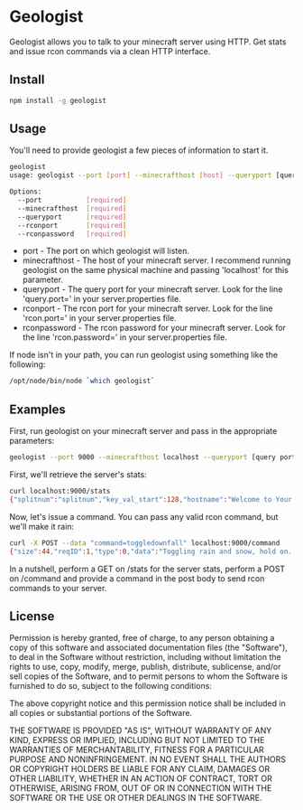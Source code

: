 Geologist
=============

Geologist allows you to talk to your minecraft server using HTTP. Get stats and issue rcon commands via a clean HTTP interface.

Install
-------------

```bash
npm install -g geologist
```

Usage
------------

You'll need to provide geologist a few pieces of information to start it.

```bash
geologist
usage: geologist --port [port] --minecrafthost [host] --queryport [query port] --rconport [rcon port] --rconpassword [rcon password]

Options:
  --port           [required]
  --minecrafthost  [required]
  --queryport      [required]
  --rconport       [required]
  --rconpassword   [required]
```

* port - The port on which geologist will listen.
* minecrafthost - The host of your minecraft server. I recommend running geologist on the same physical machine and passing 'localhost' for this parameter.
* queryport - The query port for your minecraft server. Look for the line 'query.port=' in your server.properties file.
* rconport - The rcon port for your minecraft server. Look for the line 'rcon.port=' in your server.properties file.
* rconpassword - The rcon password for your minecraft server. Look for the line 'rcon.password=' in your server.properties file.

If node isn't in your path, you can run geologist using something like the following:

```bash
/opt/node/bin/node `which geologist`
```

Examples
------------

First, run geologist on your minecraft server and pass in the appropriate parameters:

```bash
geologist --port 9000 --minecrafthost localhost --queryport [query port] --rconport [rcon port] --rconpassword [rcon password]
```

First, we'll retrieve the server's stats:

```bash
curl localhost:9000/stats
{"splitnum":"splitnum","key_val_start":128,"hostname":"Welcome to Your Server","gametype":"SMP","game_id":"MINECRAFT","version":"1.1","plugins":"","map":"yourmap","numplayers":"1","maxplayers":"4","hostport":"yourport","hostip":"yourip","key_val_end":256,"player_":["drewolson"]}
```

Now, let's issue a command. You can pass any valid rcon command, but we'll make it rain:

```bash
curl -X POST --data "command=toggledownfall" localhost:9000/command
{"size":44,"reqID":1,"type":0,"data":"Toggling rain and snow, hold on..."}
```

In a nutshell, perform a GET on /stats for the server stats, perform a POST on /command and provide a command in the post body to send rcon commands to your server.

License
------------

Permission is hereby granted, free of charge, to any person obtaining a copy of this software and associated documentation files (the "Software"), to deal in the Software without restriction, including without limitation the rights to use, copy, modify, merge, publish, distribute, sublicense, and/or sell copies of the Software, and to permit persons to whom the Software is furnished to do so, subject to the following conditions:

The above copyright notice and this permission notice shall be included in all copies or substantial portions of the Software.

THE SOFTWARE IS PROVIDED "AS IS", WITHOUT WARRANTY OF ANY KIND, EXPRESS OR IMPLIED, INCLUDING BUT NOT LIMITED TO THE WARRANTIES OF MERCHANTABILITY, FITNESS FOR A PARTICULAR PURPOSE AND NONINFRINGEMENT. IN NO EVENT SHALL THE AUTHORS OR COPYRIGHT HOLDERS BE LIABLE FOR ANY CLAIM, DAMAGES OR OTHER LIABILITY, WHETHER IN AN ACTION OF CONTRACT, TORT OR OTHERWISE, ARISING FROM, OUT OF OR IN CONNECTION WITH THE SOFTWARE OR THE USE OR OTHER DEALINGS IN THE SOFTWARE.

